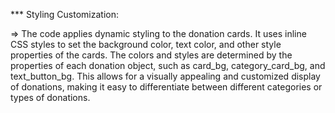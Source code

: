 *** Styling Customization:

=> The code applies dynamic styling to the donation cards. It uses inline CSS styles to set the background color, text color, and other style properties of the cards. The colors and styles are determined by the properties of each donation object, such as card_bg, category_card_bg, and text_button_bg. This allows for a visually appealing and customized display of donations, making it easy to differentiate between different categories or types of donations.
